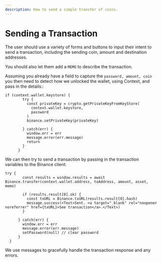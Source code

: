 ```yaml
---
description: How to send a simple transfer of coins.
---
```


# Sending a Transaction

The user should use a variety of forms and buttons to input their intent to send a transaction, including the sending coin, amount and destination addresses. 

You should also let them add a `MEMO` to describe the transaction.

Assuming you already have a field to capture the `password, amount, coin` you then need to detect how we unlocked the wallet, using Context, and pass in the details::

```text
if (context.wallet.keystore) {
        try {
          const privateKey = crypto.getPrivateKeyFromKeyStore(
            context.wallet.keystore,
            password
          )
          binance.setPrivateKey(privateKey)

        } catch(err) {
          window.err = err
          message.error(err.message)
          return
        }
      }
```

We can then try to send a transaction by passing in the transaction variables to the Binance client:

```text
try {
        const results = window.results = await Binance.transfer(context.wallet.address, toAddress, amount, asset, memo)

        if (results.result[0].ok) {
          const txURL = Binance.txURL(results.result[0].hash)
          message.success(<Text>Sent. <a target="_blank" rel="noopener noreferrer" href={txURL}>See transaction</a>.</Text>)
        }
        
      } catch(err) {
        window.err = err
        message.error(err.message)
        setPassword(null) // clear password
      }
  }
```

We use messages to gracefully handle the transaction response and any errors. 



